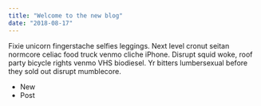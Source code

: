 ```yaml
---
title: "Welcome to the new blog"
date: "2018-08-17"
---
```


Fixie unicorn fingerstache selfies leggings. 
Next level cronut<!-- end --> seitan normcore celiac food truck venmo cliche iPhone.
Disrupt squid woke, roof  party bicycle rights venmo VHS biodiesel.
Yr bitters lumbersexual before they sold out disrupt mumblecore.


* New
* Post

